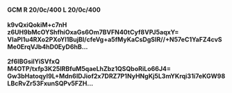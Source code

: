 #### GCM R 20/0c/400 L 20/0c/400
**k9vQxiQokiM+c7nH**<br/>**z6UH9bMcOYShfhiOxaGs6Om7BVFN40tCyf8VPJ5aqxY=**<br/>**VIaPl1u4RXo2PXoYl1BujBl/cfeVg+a5fMyKaCsDgSIR//+N57eC1YaFZ4cvSMe0ErqVJb4hD0EyD6hB...**<br/><br/>
**2f6IBGsilYiSVfxQ**<br/>**M4OTP/txfp3K25IRBfuM5qaeLhZbz1QSQboRiLo66J4=**<br/>**Gw3bHatoqyI9L+Mdn6lDJiof2x7DRZ7P1NyHNgKj5L3mYKrqi31i7eKGW98LBcRvZr53FxunSQPv5FZH...**